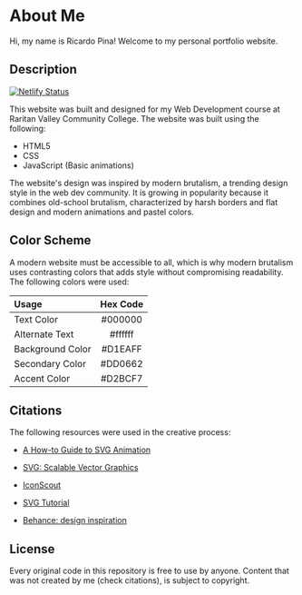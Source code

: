 # About Me

Hi, my name is Ricardo Pina! Welcome to my personal portfolio website.

## Description

[![Netlify Status](https://api.netlify.com/api/v1/badges/65fb2e59-9a9c-45b3-907a-03513192c61a/deploy-status)](https://app.netlify.com/sites/about-me-ricardopina/deploys)

This website was built and designed for my Web Development course at Raritan Valley Community College. The website was built using the following:

- HTML5
- CSS
- JavaScript (Basic animations)

The website's design was inspired by modern brutalism, a trending design style in the web dev community. It is growing in popularity because it combines old-school brutalism, characterized by harsh borders and flat design and modern animations and pastel colors.

## Color Scheme

A modern website must be accessible to all, which is why modern brutalism uses contrasting colors that adds style without compromising readability. The following colors were used:

| Usage            | Hex Code |
| :--------------- | :------: |
| Text Color       | #000000  |
| Alternate Text   | #ffffff  |
| Background Color | #D1EAFF  |
| Secondary Color  | #DD0662  |
| Accent Color     | #D2BCF7  |

## Citations

The following resources were used in the creative process:

- [A How-to Guide to SVG Animation](https://www.toptal.com/front-end/svg-animation-guide)

- [SVG: Scalable Vector Graphics](https://developer.mozilla.org/en-US/docs/Web/SVG)

- [IconScout](https://iconscout.com/unicons/explore/line?redirect=%2Funicons%2Fexplore%2Fline%3Fcolor%3D%252523DD0662%26name%3Dinstagram%26query%3Dinst)

- [SVG Tutorial](https://www.w3schools.com/graphics/svg_intro.asp)

- [Behance: design inspiration](https://www.behance.net/gallery/156967259/Fuwu-%28Neobrutalism-App%29?tracking_source=search_projects%7Cneobrutalism)

## License

Every original code in this repository is free to use by anyone. Content that was not created by me (check citations), is subject to copyright.
